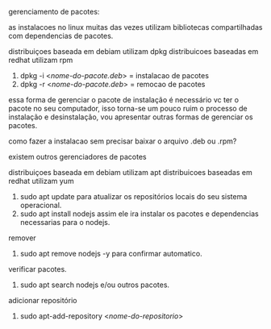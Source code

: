gerenciamento de pacotes:

as instalacoes no linux muitas das vezes utilizam bibliotecas compartilhadas com dependencias de pacotes.

distribuiçoes baseada em debiam utilizam dpkg
distribuicoes baseadas em redhat utilizam rpm

1. dpkg -i <_nome-do-pacote.deb_> = instalacao de pacotes
2. dpkg -r <_nome-do-pacote.deb_> = remocao de pacotes

essa forma de gerenciar o pacote de instalação é necessário vc ter o pacote no seu computador, isso torna-se um pouco
ruim o processo de instalação e desinstalação, vou apresentar outras formas de gerenciar os pacotes.

como fazer a instalacao sem precisar baixar o arquivo .deb ou .rpm?

existem outros gerenciadores de pacotes

distribuiçoes baseada em debiam utilizam apt
distribuicoes baseadas em redhat utilizam yum

1. sudo apt update para atualizar os repositórios locais do seu sistema operacional.
2. sudo apt install nodejs assim ele ira instalar os pacotes e dependencias necessarias para o nodejs.

remover

1. sudo apt remove nodejs -y para confirmar automatico.

verificar pacotes.

1. sudo apt search nodejs e/ou outros pacotes.

adicionar repositório

1. sudo apt-add-repository <_nome-do-repositorio_>